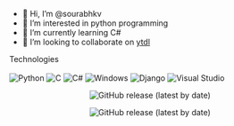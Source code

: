 - 👋 Hi, I’m @sourabhkv
- 👀 I’m interested in python programming
- 🌱 I’m currently learning C#
- 💞️ I’m looking to collaborate on [ytdl](https://github.com/sourabhkv/ytdl)

<!---
sourabhkv/sourabhkv is a ✨ special ✨ repository because its `README.md` (this file) appears on your GitHub profile.
You can click the Preview link to take a look at your changes.
--->

Technologies<br>
<br>
![Python](https://img.shields.io/badge/python-3670A0?style=for-the-badge&logo=python&logoColor=ffdd54) ![C](https://img.shields.io/badge/c-%2300599C.svg?style=for-the-badge&logo=c&logoColor=white) ![C#](https://img.shields.io/badge/c%23-%23239120.svg?style=for-the-badge&logo=c-sharp&logoColor=white) ![Windows](https://img.shields.io/badge/Windows-0078D6?style=for-the-badge&logo=windows&logoColor=white) ![Django](https://img.shields.io/badge/django-%23092E20.svg?style=for-the-badge&logo=django&logoColor=white) ![Visual Studio](https://img.shields.io/badge/Visual%20Studio-5C2D91.svg?style=for-the-badge&logo=visual-studio&logoColor=white)

<p align="center">
<img alt="GitHub release (latest by date)" src="https://github-readme-stats.vercel.app/api?username=sourabhkv&show_icons=true&theme">
</p>
<p align="center">
<img alt="GitHub release (latest by date)" src="https://github-readme-stats.vercel.app/api/top-langs/?username=sourabhkv&layout=compact">
</p>
